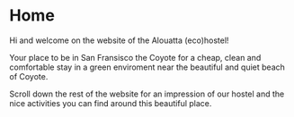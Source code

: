 Home
===================

Hi and welcome on the website of the Alouatta (eco)hostel! 

Your place to be in San Fransisco the Coyote for a cheap, clean and comfortable stay in a green enviroment near the beautiful and quiet beach of Coyote. 

Scroll down the rest of the website for an impression of our hostel and the nice activities you can find around this beautiful place.



 





